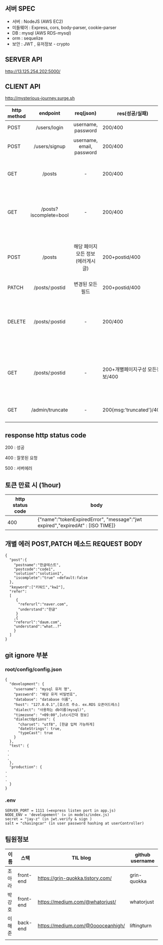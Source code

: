 ## 서버 SPEC

- 서버 : NodeJS (AWS EC2)
- 미들웨어 : Express, cors, body-parser, cookie-parser
- DB : mysql (AWS RDS-mysql)
- orm : sequelize
- 보안 : JWT , 유저정보 - crypto

## SERVER API

http://13.125.254.202:5000/

## CLIENT API

http://mysterious-journey.surge.sh

| http method |        endpoint        |             req(json)             | res(성공/실패)                  |                         detail                         | usage                           |         example         |     |
| ----------- | :--------------------: | :-------------------------------: | ------------------------------- | :----------------------------------------------------: | ------------------------------- | :---------------------: | --- |
| POST        |      /users/login      |        username, password         | 200/400                         |                         로그인                         | 로그인                          |                         |     |
| POST        |     /users/signup      |     username, email, password     | 200/400                         |                     회원가입 제출                      | 회원가입 제출                   |                         |     |
| GET         |         /posts         |                 -                 | 200/400                         |                본인의 모든 게시글 요청                 | 본인의 모든 게시글 요청         |                         |     |
| GET         | /posts?iscomplete=bool |                 -                 | 200/400                         |            본인의 미해결/해결 모든 글 요청             | 본인의 미해결/해결 모든 글 요청 |                         |     |
| POST        |         /posts         | 해당 페이지 모든 정보(에러게시글) | 200+postid/400                  |    등록 이후 받은 postid 통해서 개별 글 페이지 이동    | 새 글 등록                      |                         |     |
| PATCH       |     /posts/:postid     |         변경된 모든 필드          | 200+postid/400                  |                                                        |                                 |                         |     |
| DELETE      |     /posts/:postid     |                 -                 | 200/400                         | 서버에서는 cascade delete등 관련된 연결,데이터 다 삭제 | 개별페이지에서 삭제 클릭시      |                         |     |
| GET         |     /posts/:postid     |                 -                 | 200+개별페이지구성 모든정보/400 | postid 1개에 해당하는 개별페이지 구성정보 전부 return  | 개별 글 페이지 진입             |                         |     |
| GET         |    /admin/truncate     |                 -                 | 200{msg:'truncated'}/400        |                                                        | 테이블 포맷                     | 관리자 계정만 요청 가능 |     |

## response http status code

200 : 성공

400 : 잘못된 요청

500 : 서버에러

## 토큰 만료 시 (1hour)

| http status code | body                                                                           |
| ---------------- | ------------------------------------------------------------------------------ |
| 400              | {"name":"tokenExpiredError", "message":"jwt expired","expiredAt" : [ISO TIME]} |

## 개별 에러 POST,PATCH 메소드 REQUEST BODY

```json=
{
  "post":{
    "postname":"한글테스트",
    "postcode":"code1",
    "solution":"solution1",
    "iscomplete":"true" ←default:false
  },
  "keyword":["키워드","kw2"],
  "refer":
  [
     {
      "referurl":"naver.com",
      "understand":"한글"
     }
    ,{
    "referurl":"daum.com",
    "understand":"what..?"
    }
  ]
}
```

## git ignore 부분

### root/config/config.json

```javascript=
{
  "development": {
    "username": "mysql 유저 명",
    "password": "해당 유저 비밀번호",
    "database": "database 이름",
    "host": "127.0.0.1",[호스트 주소. ex.RDS 오픈어드레스]
    "dialect": "사용하는 db이름(mysql)",
    "timezone": "+09:00",[utc시간대 정보]
    "dialectOptions": {
      "charset": "utf8", [한글 입력 가능하게]
      "dateStrings": true,
      "typeCast": true
    }
  },
  "test": {
 .
 .
 .
  },
  "production": {
.
.
.
  }
}
```

### .env

```json=
SERVER_PORT = 1111 (=express listen port in app.js)
NODE_ENV = 'developement' (= in models/index.js)
secret = "jay-z" (in jwt.verify & sign )
salt = "chasingcar" (in user password hashing at userController)
```

## 팀원정보

| 이름   | 스택      | TIL blog                          | github username |
| ------ | --------- | --------------------------------- | --------------- |
| 조아라 | front-end | https://grin-quokka.tistory.com/  | grin-quokka     |
| 박강호 | front-end | https://medium.com/@whatorjust/   | whatorjust      |
| 이해준 | back-end  | https://medium.com/@0oooceanhigh/ | liftingturn     |
|        |           |                                   |                 |
